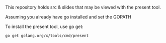 This repository holds src & slides that may be viewed with the present tool.

Assuming you already have go installed and set the GOPATH

To install the present tool, use go get:

	go get golang.org/x/tools/cmd/present
